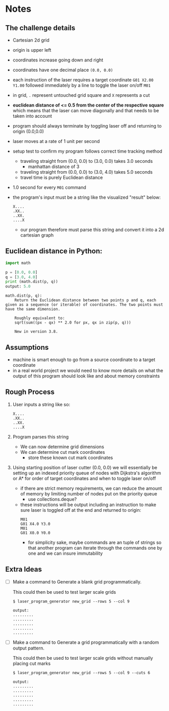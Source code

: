 # Notes

## The challenge details

- Cartesian 2d grid

- origin is upper left

- coordinates increase going down and right

- coordinates have one decimal place `(0.0, 0.0)`

- each instruction of the laser requires a target coordinate `G01 X2.00 Y1.00` followed immediately by a line to toggle the laser on/off `M01`

- in grid, `.` represent untouched grid square and `X` represents a cut

- **euclidean distance of <= 0.5 from the center of the respective square** which means that the laser can move diagonally and that needs to be taken into account

- program should always terminate by toggling laser off and returning to origin (0.0,0.0)

- laser moves at a rate of 1 unit per second

- setup test to confirm my program follows correct time tracking method
    - traveling straight from (0.0, 0.0) to (3.0, 0.0) takes 3.0 seconds
        - manhattan distance of 3
    - traveling straight from (0.0, 0.0) to (3.0, 4.0) takes 5.0 seconds
    - travel time is purely Euclidean distance

- 1.0 second for every `M01` command

- the program's input must be a string like the visualized "result" below:
    ```
    X....
    .XX..
    ..XX.
    ....X
    ```
    - our program therefore must parse this string and convert it into a 2d cartesian graph

## Euclidean distance in Python:

```python
import math

p = [0.0, 0.0]
q = [3.0, 4.0]
print (math.dist(p, q))
output: 5.0
```

```
math.dist(p, q):
    Return the Euclidean distance between two points p and q, each given as a sequence (or iterable) of coordinates. The two points must have the same dimension.

    Roughly equivalent to:
    sqrt(sum((px - qx) ** 2.0 for px, qx in zip(p, q)))

    New in version 3.8.
```

## Assumptions

- machine is smart enough to go from a source coordinate to a target coordinate
- in a real world project we would need to know more details on what the output of this program should look like and about memory constraints

## Rough Process

1. User inputs a string like so:
    ```
    X....
    .XX..
    ..XX.
    ....X
    ```

2. Program parses this string
    - We can now determine grid dimensions
    - We can determine cut mark coordinates
        - store these known cut mark coordinates

3. Using starting position of laser cutter (0.0, 0.0) we will essentially be setting up an indexed priority queue of nodes with Dijkstra's algorithm or A* for order of target coordinates and when to toggle laser on/off
    - if there are strict memory requirements, we can reduce the amount of memory by limiting number of nodes put on the priority queue
        - use collections.deque?
    - these instructions will be output including an instruction to make sure laser is toggled off at the end and returned to origin:
        ```
        M01
        G01 X4.0 Y3.0
        M01
        G01 X0.0 Y0.0
        ```
        - for simplicity sake, maybe commands are an tuple of strings so that another program can iterate through the commands one by one and we can insure immutability

## Extra Ideas
- [ ] Make a command to Generate a blank grid programmatically.

    This could then be used to test larger scale grids

    ```shell
    $ laser_program_generator new_grid --rows 5 --col 9

    output:
    .........
    .........
    .........
    .........
    .........
    ```

- [ ] Make a command to Generate a grid programmatically with a random output pattern.

    This could then be used to test larger scale grids without manually placing cut marks

    ```shell
    $ laser_program_generator new_grid --rows 5 --col 9 --cuts 6

    output:
    .........
    .........
    .........
    .........
    .........
    ```